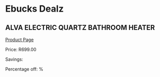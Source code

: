 
# Ebucks Dealz
## ALVA ELECTRIC QUARTZ BATHROOM HEATER
[Product Page](https://www.ebucks.com/web/shop/productSelected.do?prodId=1142150455&catId=704982758)

Price: R699.00

Savings: 

Percentage off: %
	